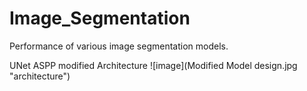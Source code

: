 # Image_Segmentation
Performance of various image segmentation models.

UNet ASPP modified Architecture
![image](Modified Model design.jpg "architecture")

